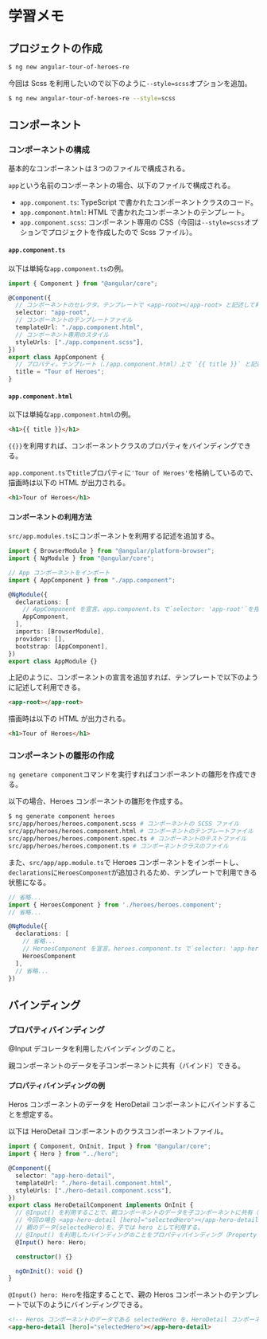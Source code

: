 # 学習メモ

## プロジェクトの作成

```bash
$ ng new angular-tour-of-heroes-re
```

今回は Scss を利用したいので以下のように`--style=scss`オプションを追加。

```bash
$ ng new angular-tour-of-heroes-re --style=scss
```

## コンポーネント

### コンポーネントの構成

基本的なコンポーネントは３つのファイルで構成される。

`app`という名前のコンポーネントの場合、以下のファイルで構成される。

- `app.component.ts`: TypeScript で書かれたコンポーネントクラスのコード。
- `app.component.html`: HTML で書かれたコンポーネントのテンプレート。
- `app.component.scss`: コンポーネント専用の CSS（今回は`--style=scss`オプションでプロジェクトを作成したので Scss ファイル）。

#### `app.component.ts`

以下は単純な`app.component.ts`の例。

```ts
import { Component } from "@angular/core";

@Component({
  // コンポーネントのセレクタ。テンプレートで <app-root></app-root> と記述して利用できる。
  selector: "app-root",
  // コンポーネントのテンプレートファイル
  templateUrl: "./app.component.html",
  // コンポーネント専用のスタイル
  styleUrls: ["./app.component.scss"],
})
export class AppComponent {
  // プロパティ。テンプレート（./app.component.html）上で `{{ title }}` と記述すればバインディングできる。
  title = "Tour of Heroes";
}
```

#### `app.component.html`

以下は単純な`app.component.html`の例。

```html
<h1>{{ title }}</h1>
```

`{{}}`を利用すれば、コンポーネントクラスのプロパティをバインディングできる。

`app.component.ts`で`title`プロパティに`'Tour of Heroes'`を格納しているので、描画時は以下の HTML が出力される。

```html
<h1>Tour of Heroes</h1>
```

#### コンポーネントの利用方法

`src/app.modules.ts`にコンポーネントを利用する記述を追加する。

```ts
import { BrowserModule } from "@angular/platform-browser";
import { NgModule } from "@angular/core";

// App コンポーネントをインポート
import { AppComponent } from "./app.component";

@NgModule({
  declarations: [
    // AppComponent を宣言。app.component.ts で`selector: 'app-root'`を指定しているため、テンプレートで <app-root> を利用できる。
    AppComponent,
  ],
  imports: [BrowserModule],
  providers: [],
  bootstrap: [AppComponent],
})
export class AppModule {}
```

上記のように、コンポーネントの宣言を追加すれば、テンプレートで以下のように記述して利用できる。

```html
<app-root></app-root>
```

描画時は以下の HTML が出力される。

```html
<h1>Tour of Heroes</h1>
```

### コンポーネントの雛形の作成

`ng genetare component`コマンドを実行すればコンポーネントの雛形を作成できる。

以下の場合、Heroes コンポーネントの雛形を作成する。

```bash
$ ng generate component heroes
src/app/heroes/heroes.component.scss # コンポーネントの SCSS ファイル
src/app/heroes/heroes.component.html # コンポーネントのテンプレートファイル
src/app/heroes/heroes.component.spec.ts # コンポーネントのテストファイル
src/app/heroes/heroes.component.ts # コンポーネントクラスのファイル
```

また、`src/app/app.module.ts`で Heroes コンポーネントをインポートし、`declarations`に`HeroesComponent`が追加されるため、テンプレートで利用できる状態になる。

```ts
// 省略...
import { HeroesComponent } from './heroes/heroes.component';
// 省略...

@NgModule({
  declarations: [
    // 省略...
    // HeroesComponent を宣言。heroes.component.ts で`selector: 'app-heroes'`を指定しているため、テンプレートで <app-heros> を利用できる。
    HeroesComponent
  ],
  // 省略...
})
```

## バインディング

### プロパティバインディング

@Input デコレータを利用したバインディングのこと。

親コンポーネントのデータを子コンポーネントに共有（バインド）できる。

#### プロパティバインディングの例

Heros コンポーネントのデータを HeroDetail コンポーネントにバインドすることを想定する。

以下は HeroDetail コンポーネントのクラスコンポーネントファイル。

```ts
import { Component, OnInit, Input } from "@angular/core";
import { Hero } from "../hero";

@Component({
  selector: "app-hero-detail",
  templateUrl: "./hero-detail.component.html",
  styleUrls: ["./hero-detail.component.scss"],
})
export class HeroDetailComponent implements OnInit {
  // @Input() を利用することで、親コンポーネントのデータを子コンポーネントに共有（バインド）できる。
  // 今回の場合 <app-hero-detail [hero]="selectedHero"></app-hero-detail> のようにして
  // 親のデータ(selectedHero)を、子では hero として利用する。
  // @Input() を利用したバインディングのことをプロパティバインディング（Property binding）という。
  @Input() hero: Hero;

  constructor() {}

  ngOnInit(): void {}
}
```

`@Input() hero: Hero`を指定することで、親の Heros コンポーネントのテンプレートで以下のようにバインディングできる。

```html
<!-- Heros コンポーネントのデータである selectedHero を、HeroDetail コンポーネントでは hero というプロパティで利用する-->
<app-hero-detail [hero]="selectedHero"></app-hero-detail>
```
